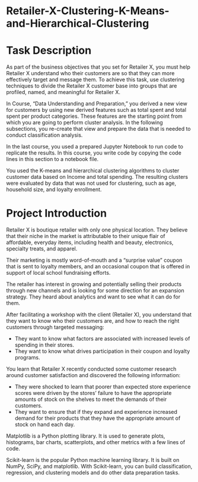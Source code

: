 # Retailer-X-Clustering-K-Means-and-Hierarchical-Clustering

# Task Description

As part of the business objectives that you set for Retailer X, you must help Retailer X understand who their customers are so that they can more
effectively target and message them. To achieve this task, use clustering techniques to divide the Retailer X customer base into groups that are profiled,
named, and meaningful for Retailer X.

In Course, “Data Understanding and Preparation,” you derived a new view for customers by using new derived features such as total spent and total spent per 
product categories. These features are the starting point from which you are going to perform cluster analysis. In the following subsections, you re-create 
that view and prepare the data that is needed to conduct classification analysis.

In the last course, you used a prepared Jupyter Notebook to run code to replicate the results. In this course, you write code by copying the code lines in this section 
to a notebook file.

You used the K-means and hierarchical clustering algorithms to cluster customer data based on Income and total spending.
The resulting clusters were evaluated by data that was not used for clustering, such as age, household size, and loyalty enrollment.





# Project Introduction

Retailer X is boutique retailer with only one physical location. They believe that their niche in the market is attributable to their unique flair of affordable,
everyday items, including health and beauty, electronics, specialty treats, and apparel.

Their marketing is mostly word-of-mouth and a “surprise value” coupon that is sent to loyalty members, and an occasional coupon that is offered in support of local 
school fundraising efforts.

The retailer has interest in growing and potentially selling their products through new channels and is looking for some direction for an expansion strategy.
They heard about analytics and want to see what it can do for them.

After facilitating a workshop with the client (Retailer X), you understand that they want to know who their customers are, and how to reach the right customers
through targeted messaging:

- They want to know what factors are associated with increased levels of spending in their stores.
- They want to know what drives participation in their coupon and loyalty programs.

You learn that Retailer X recently conducted some customer research around customer satisfaction and discovered the following information:
- They were shocked to learn that poorer than expected store experience scores were driven by the stores’ failure to have the appropriate amounts of 
   stock on the shelves to meet the demands of their customers.
- They want to ensure that if they expand and experience increased demand for their products that they have the appropriate amount of stock on hand each day.



Matplotlib is a Python plotting library. It is used to generate plots, histograms, bar charts, scatterplots, and other metrics with a few lines of code.

Scikit-learn is the popular Python machine learning library. It is built on NumPy, SciPy, and matplotlib. With Scikit-learn, you can build classification, regression, and clustering models and do other data preparation tasks.


